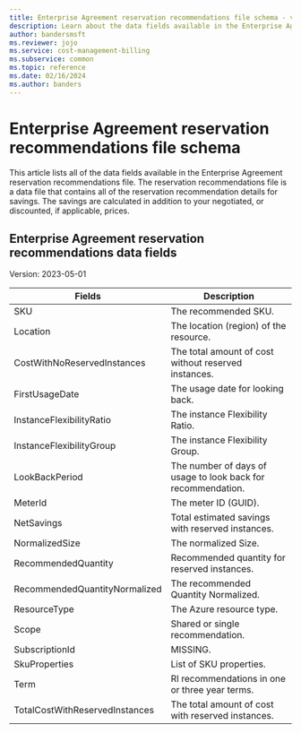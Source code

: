```yaml
---
title: Enterprise Agreement reservation recommendations file schema - version 2023-05-01
description: Learn about the data fields available in the Enterprise Agreement reservation recommendations file.
author: bandersmsft
ms.reviewer: jojo
ms.service: cost-management-billing
ms.subservice: common
ms.topic: reference
ms.date: 02/16/2024
ms.author: banders
---
```


# Enterprise Agreement reservation recommendations file schema

This article lists all of the data fields available in the Enterprise Agreement reservation recommendations file. The reservation recommendations file is a data file that contains all of the reservation recommendation details for savings. The savings are calculated in addition to your negotiated, or discounted, if applicable, prices.

## Enterprise Agreement reservation recommendations data fields

Version: 2023-05-01

|Fields|Description|
|------|------|
|SKU|The recommended SKU.|
|Location|The location (region) of the resource.|
|CostWithNoReservedInstances|The total amount of cost without reserved instances.|
|FirstUsageDate|The usage date for looking back.|
|InstanceFlexibilityRatio|The instance Flexibility Ratio.|
|InstanceFlexibilityGroup|The instance Flexibility Group.|
|LookBackPeriod|The number of days of usage to look back for recommendation.|
|MeterId|The meter ID (GUID).|
|NetSavings|Total estimated savings with reserved instances.|
|NormalizedSize|The normalized Size.|
|RecommendedQuantity|Recommended quantity for reserved instances.|
|RecommendedQuantityNormalized|The recommended Quantity Normalized.|
|ResourceType|The Azure resource type.|
|Scope|Shared or single recommendation.|
|SubscriptionId|MISSING.|
|SkuProperties|List of SKU properties.|
|Term|RI recommendations in one or three year terms.|
|TotalCostWithReservedInstances|The total amount of cost with reserved instances.|
